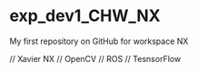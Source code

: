 # exp_dev1_CHW_NX
My first repository on GitHub for workspace NX

// Xavier NX
// OpenCV
// ROS
// TesnsorFlow

